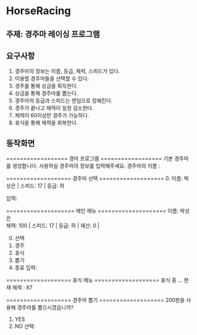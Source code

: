 # HorseRacing

## 주제: 경주마 레이싱 프로그램

## 요구사항
1. 경주마의 정보는 이름, 등급, 체력, 스피드가 있다.
2. 이용할 경주마들을 선택할 수 있다.
3. 경주를 통해 상금을 획득한다.
4. 상금을 통해 경주마를 뽑는다.
5. 경주마의 등급과 스피드는 랜덤으로 정해진다.
6. 경주가 끝나고 체력이 일정 감소한다.
7. 체력이 60이상만 경주가 가능하다.
8. 휴식을 통해 체력을 회복한다.

## 동작화면
================== 경마 프로그램 ==================
기본 경주마를 생성합니다.
사용하실 경주마의 정보를 입력해주세요.
경주마의 이름 : 

=================== 경주마 선택 ===================
 0. 이름: 박상은   	| 스피드: 17 | 등급: 하

입력: 

==================== 메인 메뉴 ====================
이름: 박상은   	 
체력: 100 | 스피드: 17 | 등급: 하 | 재산: 0 |  

0. 선택
1. 경주
2. 휴식
3. 뽑기
4. 종료
입력: 

=================== 휴식 메뉴 ===================
휴식 중 ... 현재 체력 : 87

=================== 경주마 뽑기 ===================
200원을 사용해 경주마를 뽑으시겠습니까?
1. YES 
2. NO 
선택: 
